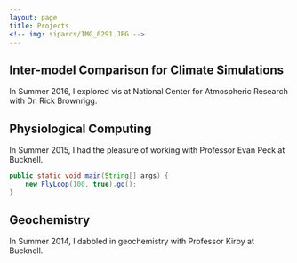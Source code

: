 ```yaml
---
layout: page
title: Projects
<!-- img: siparcs/IMG_0291.JPG -->
---
```


## Inter-model Comparison for Climate Simulations

In Summer 2016, I explored vis at National Center for Atmospheric Research with Dr. Rick Brownrigg.

<!-- ![](assets/img/siparcs/IMG_0291.JPG) -->

## Physiological Computing

In Summer 2015, I had the pleasure of working with Professor Evan Peck at Bucknell.


```java
public static void main(String[] args) {
    new FlyLoop(100, true).go();
}
```



## Geochemistry

In Summer 2014, I dabbled in geochemistry with Professor Kirby at Bucknell.
<!--
<a data-flickr-embed="true" data-header="true" data-footer="true"  href="https://www.flickr.com/photos/129812591@N04/albums/72157658162823553" title="Explore Grad Studies 2015"><img src="https://farm1.staticflickr.com/707/22539478472_ff10b751dd_z.jpg" width="640" height="427" alt="Explore Grad Studies 2015"></a><script async src="//embedr.flickr.com/assets/client-code.js" charset="utf-8"></script>
-->
